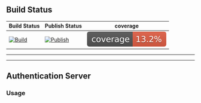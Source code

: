 
 ## Build Status
 
| Build Status | Publish Status | coverage                         |
|--------------|----------------|------------------|
|  [![Build](https://github.com/CourierMgmt/auth-ms/actions/workflows/build-workflow.yml/badge.svg)](https://github.com/CourierMgmt/auth-ms/actions/workflows/build-workflow.yml)           | [![Publish](https://github.com/CourierMgmt/auth-ms/actions/workflows/publish-workflow.yml/badge.svg)](https://github.com/CourierMgmt/auth-ms/actions/workflows/publish-workflow.yml) | ![Coverage not loaded](./badges/jacoco.svg) |          |
---

---
## Authentication Server
### Usage
